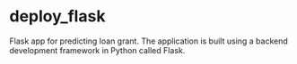 # deploy_flask
Flask app for predicting loan grant.
The application is built using a backend development framework in Python called Flask.
